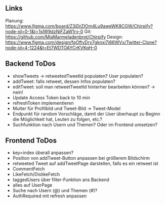 ## Links

Planung: https://www.figma.com/board/Z3iDrZIOm4Lu9aweWK8CGW/Chirpify?node-id=0-1&t=1slW9dzNiFZaW1rv-0
Git: https://github.com/MiaMarmeladenbrot/Chirpify
Design: https://www.figma.com/design/fqOftvDrv7gknxi7i66WVx/Twitter-Clone?node-id=4-1224&t=Et7WDTOAYCrKVKqH-0

## Backend ToDos

- showTweets -> retweetedTweetId populaten? User populaten?
- addTweet: falls retweet, dessen Infos populaten?
- editTweet: soll man retweetTweetId hinterher bearbeiten können? -> nein!
- Update Access Token back to 10 min
- refreshToken implementieren
- Multer für Profilbild und Tweet-Bild -> Tweet-Model
- Endpunkt für random Vorschläge, damit der User überhaupt zu Beginn die Möglichkeit hat, Leuten zu folgen, etc.?
- Suchfunktion nach Usern und Themen? Oder im Frontend umsetzen?

## Frontend ToDos

- key=index überall anpassen?
- Position von addTweet-Button anpassen bei größerem Bildschirm
- retweeted Tweet auf addTweetPage darstellen, falls es ein retweet ist
- CommentFetch
- LikeFetch/DislikeFetch
- taggedUsers über filter-Funktion ans Backend
- alles auf UserPage
- Suche nach Usern (@) und Themen (#)?
- AuthRequired mit refresh anpassen
